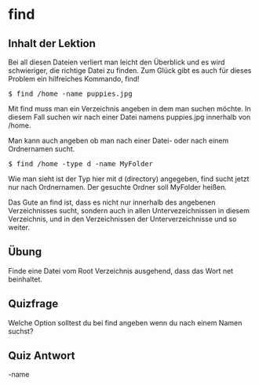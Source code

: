 # find

## Inhalt der Lektion

Bei all diesen Dateien verliert man leicht den Überblick und es wird schwieriger, die richtige Datei zu finden. Zum Glück gibt es auch für dieses Problem ein hilfreiches Kommando, find!

<pre>$ find /home -name puppies.jpg</pre>

Mit find muss man ein Verzeichnis angeben in dem man suchen möchte. In diesem Fall suchen wir nach einer Datei namens puppies.jpg innerhalb von /home.

Man kann auch angeben ob man nach einer Datei- oder nach einem Ordnernamen sucht.

<pre>$ find /home -type d -name MyFolder</pre>

Wie man sieht ist der Typ hier mit d (directory) angegeben, find sucht jetzt nur nach Ordnernamen. Der gesuchte Ordner soll MyFolder heißen.

Das Gute an find ist, dass es nicht nur innerhalb des angebenen Verzeichnisses sucht, sondern auch in allen Untervezeichnissen in diesem Verzeichnis, und in den Verzeichnissen der Unterverzeichnisse und so weiter.

## Übung

Finde eine Datei vom Root Verzeichnis ausgehend, dass das Wort net beinhaltet.

## Quizfrage

Welche Option solltest du bei find angeben wenn du nach einem Namen suchst?

## Quiz Antwort

-name
